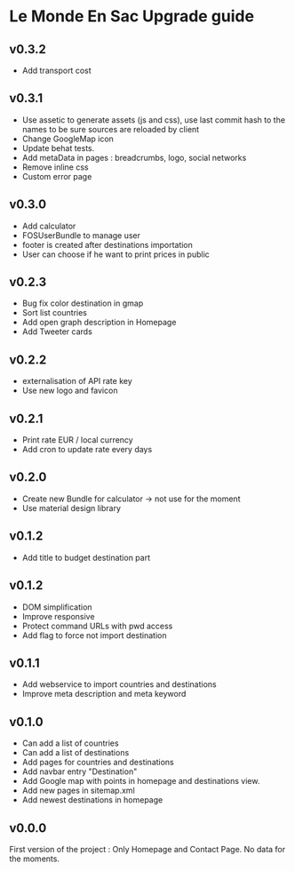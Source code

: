 # Le Monde En Sac Upgrade guide

## v0.3.2

- Add transport cost


## v0.3.1

- Use assetic to generate assets (js and css), use last commit hash to the names to be sure sources are reloaded by client
- Change GoogleMap icon
- Update behat tests.
- Add metaData in pages : breadcrumbs, logo, social networks
- Remove inline css
- Custom error page

## v0.3.0

- Add calculator
- FOSUserBundle to manage user
- footer is created after destinations importation
- User can choose if he want to print prices in public

## v0.2.3

- Bug fix color destination in gmap
- Sort list countries
- Add open graph description in Homepage
- Add Tweeter cards

## v0.2.2

- externalisation of API rate key
- Use new logo and favicon

## v0.2.1

- Print rate EUR / local currency
- Add cron to update rate every days

## v0.2.0

- Create new Bundle for calculator -> not use for the moment
- Use material design library

## v0.1.2

- Add title to budget destination part

## v0.1.2

- DOM simplification
- Improve responsive
- Protect command URLs with pwd access
- Add flag to force not import destination

## v0.1.1

- Add webservice to import countries and destinations
- Improve meta description and meta keyword

## v0.1.0

- Can add a list of countries
- Can add a list of destinations
- Add pages for countries and destinations
- Add navbar entry "Destination"
- Add Google map with points in homepage and destinations view.
- Add new pages in sitemap.xml
- Add newest destinations in homepage

## v0.0.0

First version of the project : Only Homepage and Contact Page. No data for the moments.
